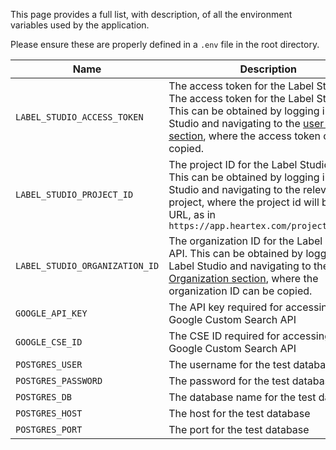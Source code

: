 This page provides a full list, with description, of all the environment variables used by the application.

Please ensure these are properly defined in a `.env` file in the root directory.

| Name                           | Description                                                                                                                                                                                                                                                       | Example  |
|--------------------------------|-------------------------------------------------------------------------------------------------------------------------------------------------------------------------------------------------------------------------------------------------------------------|----------|
| `LABEL_STUDIO_ACCESS_TOKEN`    | The access token for the Label Studio API. The access token for the Label Studio API. This can be obtained by logging into Label Studio and navigating to the [user account section](https://app.heartex.com/user/account), where the access token can be copied. | `abc123` |
| `LABEL_STUDIO_PROJECT_ID`      | The project ID for the Label Studio API. This can be obtained by logging into Label Studio and navigating to the relevant project, where the project id will be in the URL, as in `https://app.heartex.com/projects/58475/`                                                                            | `58475`  |
| `LABEL_STUDIO_ORGANIZATION_ID` | The organization ID for the Label Studio API. This can be obtained by logging into Label Studio and navigating to the [Organization section](https://app.heartex.com/organization?page=1), where the organization ID can be copied.                               | `6758`   |
| `GOOGLE_API_KEY`               | The API key required for accessing the Google Custom Search API                                                                                                                                                                                                   | `abc123` |
| `GOOGLE_CSE_ID`                | The CSE ID required for accessing the Google Custom Search API                                                                                                                                                                                                    | `abc123` |
|`POSTGRES_USER`                 | The username for the test database                                                                                                                                                                                                                                | `test_source_collector_user` |
|`POSTGRES_PASSWORD`             | The password for the test database                                                                                                                                                                                                                                | `HanviliciousHamiltonHilltops` |
|`POSTGRES_DB`                   | The database name for the test database                                                                                                                                                                                                                           | `source_collector_test_db` |
|`POSTGRES_HOST`                 | The host for the test database                                                                                                                                                                                                                                    | `127.0.0.1` |
|`POSTGRES_PORT`                 | The port for the test database                                                                                                                                                                                                                                    | `5432` |

